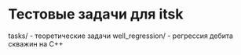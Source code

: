 # Тестовые задачи для itsk

tasks/ - теоретические задачи 
well_regression/ - регрессия дебита скважин на С++
